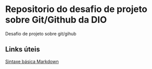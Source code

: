 # Repositorio do desafio de projeto sobre Git/Github da DIO
Desafio de projeto sobre git/gihub

## Links úteis 
[Sintaxe básica Markdown](https://www.markdownguide.org/basic-syntax/)
